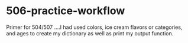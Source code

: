 # 506-practice-workflow
Primer for 504/507
....I had used colors, ice cream flavors or categories, and ages to create my dictionary as well as print my output function. 